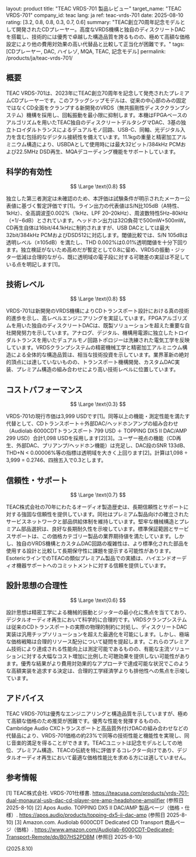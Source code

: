 layout: product
title: "TEAC VRDS-701 製品レビュー"
target_name: "TEAC VRDS-701"
company_id: teac
lang: ja
ref: teac-vrds-701
date: 2025-08-10
rating: [3.2, 0.8, 0.8, 0.3, 0.7, 0.6]
summary: "TEAC創立70周年記念モデルとして開発されたCDプレーヤー。高度なVRDS機構と独自のディスクリートDACを搭載し、技術的には優秀で卓越した構造品質を誇るものの、極めて高額な価格設定により他の費用対効果の高い代替品と比較して正当化が困難です。"
tags: [CDプレーヤー, DAC, ハイレゾ, MQA, TEAC, 記念モデル]
permalink: /products/ja/teac-vrds-701/

## 概要

TEAC VRDS-701は、2023年にTEAC創立70周年を記念して発売されたプレミアムCDプレーヤーです。このフラッグシップモデルは、従来の中心部のみの固定ではなくCD全面をクランプする新開発のVRDS（無共振剛性ディスククランプシステム）機構を採用し、回転振動を最小限に抑制します。本機はFPGAベースのアルゴリズムを用いたTEAC独自のディスクリートデルタシグマDAC、3基の独立トロイダルトランスによるデュアルモノ回路、USB-C、同軸、光デジタル入力を含む包括的なデジタル接続性を備えています。11.1kgの重量と精密加工アルミニウム構造により、USBDAとして使用時には最大32ビット/384kHz PCMおよび22.5MHz DSD再生、MQAデコーディング機能をサポートしています。

## 科学的有効性

$$ \Large \text{0.8} $$

独立した第三者測定は未確認のため、本評価は試験条件が明示されたメーカー公表値に基づく暫定評価です[1]。ライン出力の代表値はS/N比105dB（A特性、1kHz）、全高調波歪0.002%（1kHz、LPF 20–20kHz）、周波数特性5Hz–80kHz（+1/−6dB）とされています。ヘッドホン出力は32Ω負荷で500mW+500mW。CD再生自体は16bit/44.1kHzに制約されますが、USB DACとしては最大32bit/384kHz PCMおよびDSD512に対応します。閾値比較では、S/N 105dBは透明レベル（≥105dB）を満たし、THD 0.002%は0.01%透明閾値を十分下回ります。独立検証がないため高めだが暫定として0.8に留め、VRDSの振動・ジッター低減は合理的ながら、既に透明域の電子段に対する可聴差の実証は不足している点を明記します[1]。

## 技術レベル

$$ \Large \text{0.8} $$

VRDS-701は新開発のVRDS機構によりCDトランスポート設計における真の技術的進歩を示し、高レベルエンジニアリングを実証しています。FPGAアルゴリズムを用いた独自のディスクリートDACは、既製ソリューションを超えた重要な自社開発努力を示しています。アナログ、デジタル、機構用電源に独立したトロイダルトランスを用いたデュアルモノ回路トポロジーは洗練された電気工学を反映しています。VRDSクランプシステムの精密機械工学と精密加工アルミニウム構造による全体的な構造品質は、相当な技術投資を示しています。業界革新の絶対的頂点には達していないものの、トランスポート機構開発、カスタムDAC実装、プレミアム構造の組み合わせにより高い技術レベルに位置しています。

## コストパフォーマンス

$$ \Large \text{0.3} $$

VRDS-701の現行市価は3,999 USDです[1]。同等以上の機能・測定性能を満たす代替として、CDトランスポート＋外部DAC/ヘッドホンアンプの組み合わせ（Audiolab 6000CDTトランスポート 799 USD ＋ TOPPING DX5 II DAC/AMP 299 USD）合計1,098 USDを採用します[2][3]。ユーザー視点の機能（CD再生、外部DAC、プリアンプ/ヘッドホン機能）は充足し、DAC段のSNR 133dB、THD+N < 0.00006%等の指標は透明域を大きく上回ります[2]。計算は1,098 ÷ 3,999 = 0.2746、四捨五入で0.3とします。

## 信頼性・サポート

$$ \Large \text{0.7} $$

TEAC株式会社の70年にわたるオーディオ製造歴史は、長期信頼性とサポートに対する強固な信頼性を提供しています。同社はプレミアム製品向けの確立されたサービスネットワークと部品供給体制を維持しています。堅牢な機械構造とプレミアム部品選択は、良好な長期耐久性を示唆しています。標準保証範囲とサービスサポートは、この価格カテゴリー製品の業界期待値を満たしています。しかし、独自のVRDS機構とカスタムDAC回路の複雑性は、より標準化された部品を使用する設計と比較して長期保守性に課題を提示する可能性があります。EsotericラインでのTEACの類似プレミアム製品での実績は、ハイエンドオーディオ機器サポートへのコミットメントに対する信頼を提供しています。

## 設計思想の合理性

$$ \Large \text{0.6} $$

設計思想は精密工学による機械的振動とジッターの最小化に焦点を当てており、デジタルオーディオ再生において科学的に合理的です。VRDSクランプシステムは従来のCDトランスポートの実際の物理的制約に対処し、ディスクリートDAC実装は汎用チップソリューションを超えた最適化を可能にします。しかし、極端な価格戦略は合理的リソース配分について疑問を提起します。これらのプレミアム技術により達成される性能向上は測定可能であるものの、有能な主流ソリューションに対する大幅なコスト増加に比例した可聴効果を提供しない可能性があります。優秀な結果がより費用対効果的なアプローチで達成可能な状況でこのような高額実装を追求する決定は、合理的工学経済学よりも排他性への焦点を示唆しています。

## アドバイス

TEAC VRDS-701は優秀なエンジニアリングと構造品質を示していますが、極めて高額な価格のため推奨が困難です。優秀な性能を発揮するものの、Cambridge Audio CXCトランスポートと高品質外付けDACの組み合わせなどの代替品により、VRDS-701価格の約23%で同等の技術性能と機能性を実現し、同じ音楽的満足を得ることができます。TEACユニットは記念モデルとしての地位、プレミアム構造、TEACの伝統を特に評価するコレクター向けであり、デジタルオーディオ再生において最適な価格性能比を求める方には適していません。

## 参考情報

[1] TEAC株式会社. VRDS-701仕様書. https://teacusa.com/products/vrds-701-dual-monaural-usb-dac-cd-player-pre-amp-headphone-amplifier (参照日 2025-8-10)
[2] Apos Audio. TOPPING DX5 II DAC/AMP 製品ページ（価格・仕様）. https://apos.audio/products/topping-dx5-ii-dac-amp (参照日 2025-8-10)
[3] Amazon.com. Audiolab 6000CDT Dedicated CD Transport 商品ページ（価格）. https://www.amazon.com/Audiolab-6000CDT-Dedicated-Transport-Remote/dp/B07HS2PDBM (参照日 2025-8-10)

(2025.8.10)